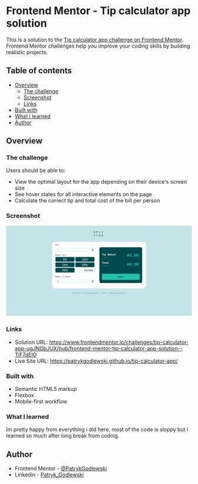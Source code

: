 # Frontend Mentor - Tip calculator app solution

This is a solution to the [Tip calculator app challenge on Frontend Mentor](https://www.frontendmentor.io/challenges/tip-calculator-app-ugJNGbJUX). Frontend Mentor challenges help you improve your coding skills by building realistic projects.

## Table of contents

- [Overview](#overview)
  - [The challenge](#the-challenge)
  - [Screenshot](#screenshot)
  - [Links](#links)
- [Built with](#built-with)
- [What I learned](#what-i-learned)
- [Author](#author)

## Overview

### The challenge

Users should be able to:

- View the optimal layout for the app depending on their device's screen size
- See hover states for all interactive elements on the page
- Calculate the correct tip and total cost of the bill per person

### Screenshot

![](./images/screenshot.png)

### Links

- Solution URL: https://www.frontendmentor.io/challenges/tip-calculator-app-ugJNGbJUX/hub/frontend-mentor-tip-calculator-app-solution--TlF7dElO
- Live Site URL: https://patrykgodlewski.github.io/tip-calculator-app/

### Built with

- Semantic HTML5 markup
- Flexbox
- Mobile-first workflow

### What I learned

Im pretty happy from everything i did here, most of the code is sloppy but i learned so much after long break from coding.

## Author

- Frontend Mentor - [@PatrykGodlewski](https://www.frontendmentor.io/challenges/tip-calculator-app-ugJNGbJUX/hub/frontend-mentor-tip-calculator-app-solution--TlF7dElO)
- Linkedin - [Patryk_Godlewski](https://www.linkedin.com/in/patrykgodlewski/)
